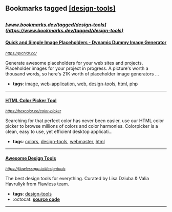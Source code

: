 ## Bookmarks tagged [[design-tools]](https://www.bookmarks.dev/search?q=[design-tools])

_<sup><sup>[www.bookmarks.dev/tagged/design-tools](https://www.bookmarks.dev/tagged/design-tools)</sup></sup>_
---
#### [Quick and Simple Image Placeholders - Dynamic Dummy Image Generator](https://plchldr.co/)
_<sup>https://plchldr.co/</sup>_

Generate awesome placeholders for your web sites and projects. Placeholder images for your project in progress. A picture's worth a thousand words, so here's 21K worth of placeholder image generators ...
* **tags**: [image](../tagged/image.md), [web-application](../tagged/web-application.md), [web](../tagged/web.md), [design-tools](../tagged/design-tools.md), [html](../tagged/html.md), [php](../tagged/php.md)
---
#### [HTML Color Picker Tool](https://hexcolor.co/color-picker)
_<sup>https://hexcolor.co/color-picker</sup>_

Searching for that perfect color has never been easier, use our HTML color picker to browse millions of colors and color harmonies. Colorpicker is a clean, easy to use, yet efficient desktop applicati...
* **tags**: [colors](../tagged/colors.md), [design-tools](../tagged/design-tools.md), [webmaster](../tagged/webmaster.md), [html](../tagged/html.md)
---
#### [Awesome Design Tools](https://flawlessapp.io/designtools)
_<sup>https://flawlessapp.io/designtools</sup>_

The best design tools for everything. Curated by Lisa Dziuba & Valia Havruliyk from Flawless team.
* **tags**: [design-tools](../tagged/design-tools.md)
* :octocat: **[source code](https://github.com/goabstract/Awesome-Design-Tools)**
---

